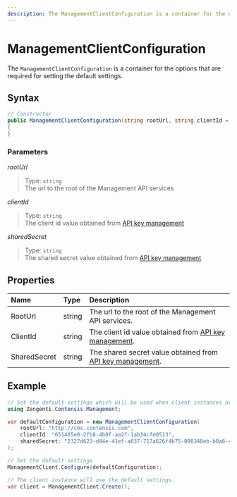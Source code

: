 ```yaml
---
description: The ManagementClientConfiguration is a container for the options that are required for setting the default settings.
---
```

# ManagementClientConfiguration

The `ManagementClientConfiguration` is a container for the options that are required for setting the default settings.

## Syntax

```cs
// Constructor
public ManagementClientConfiguration(string rootUrl, string clientId = null, string sharedSecret = null)
{
}
```

### Parameters

*rootUrl*
> Type: `string`  
> The url to the root of the Management API services

*clientId*
> Type: `string`  
> The client id value obtained from [API key management](https://zenhub.zengenti.com/Contensis/11.3/kb/content-types-and-entries/api-keys/api-key-overview.aspx)

*sharedSecret*
> Type: `string`  
> The shared secret value obtained from [API key management](https://zenhub.zengenti.com/Contensis/11.3/kb/content-types-and-entries/api-keys/api-key-overview.aspx)

## Properties

| Name | Type | Description |
| :--- | :--- | :---------- |
| RootUrl | string | The url to the root of the Management API services. |
| ClientId | string | The client id value obtained from [API key management](https://zenhub.zengenti.com/Contensis/11.3/kb/content-types-and-entries/api-keys/api-key-overview.aspx). |
| SharedSecret | string | The shared secret value obtained from [API key management](https://zenhub.zengenti.com/Contensis/10.0/kb/content-types-and-entries/api-keys/api-key-overview.aspx). |

## Example

```cs
// Set the default settings which will be used when client instances are created without parameters
using Zengenti.Contensis.Management;

var defaultConfiguration = new ManagementClientConfiguration(
    rootUrl: "http://cms.contensis.com",
    clientId: "651465e0-2fb8-4b0f-aa2f-1ab34cfe0513",
    sharedSecret: "2327d623-d44e-41ef-a837-717a626f4b75-098348eb-b0a6-4023-a64a-805536024dfb-1a558c9c-49dc-4709-9e8b-c203f60fda80"
);

// Set the default settings
ManagementClient.Configure(defaultConfiguration);

// The client instance will use the default settings.
var client = ManagementClient.Create();
```
